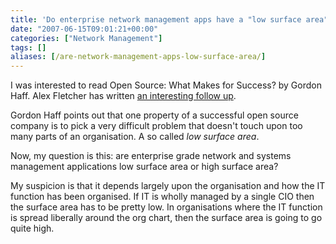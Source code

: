 ```yaml
---
title: 'Do enterprise network management apps have a "low surface area"?'
date: "2007-06-15T09:01:21+00:00"
categories: ["Network Management"]
tags: []
aliases: [/are-network-management-apps-low-surface-area/]
---
```


I was interested to read Open Source: What Makes for Success? by Gordon Haff. Alex Fletcher has written [an interesting follow up](http://alexfletcher.typepad.com/all_bets_off/2007/06/the_real_comple.html).

Gordon Haff points out that one property of a successful open source company is to pick a very difficult problem that doesn't touch upon too many parts of an organisation. A so called <em>low surface area</em>.

Now, my question is this: are enterprise grade network and systems management applications low surface area or high surface area?

My suspicion is that it depends largely upon the organisation and how the IT function has been organised. If IT is wholly managed by a single CIO then the surface area has to be pretty low. In organisations where the IT function is spread liberally around the org chart, then the surface area is going to go quite high.
